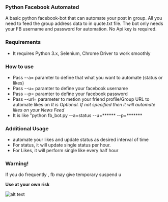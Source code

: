 <h3>Python Facebook Automated</h3>
A basic python facebook-bot that can automate your post in group. All you need to feed the group address data to in quote.txt file. The bot only needs your FB username and password for automation. No Api key is required.

<h3>Requirements</h3>
<ul>
<li>It requires Python 3.x, Selenium, Chrome Driver to work smoothly</li>
</ul>

<h3>How to use</h3>
<ul>
<li>Pass --a= paramter to define that what you want to automate (status or likes) </li>
<li>Pass --u= paramter to define your facebook username </li>
<li>Pass --p= paramter to define your facebook password </li>
<li>Pass --url= parameter to metion your friend profile/Group URL to automate likes on <i>It is Optional. If not specified then it will automate likes on your News Feed</i></li>
<li>It is like "python fb_bot.py --a=status --u=****** --p=*******</li>

</ul>

<h3>Additional Usage</h3>
<ul>
<li>automate your likes and update status as desired interval of time</li>
<li>For status, it will update single status per hour.</li>
<li>For Likes, it will perform single like every half hour</li>
</ul>

<h3>Warning!</h3>
<p>If you do frequently , fb may give temporary suspend u</p>
<strong>Use at your own risk</strong>


![alt text](http://i.imgur.com/QrxjfxX.jpg)